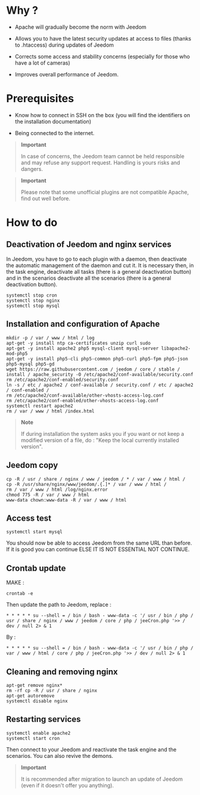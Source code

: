 Why ? 
==========

-   Apache will gradually become the norm with Jeedom

-   Allows you to have the latest security updates at
    access to files (thanks to .htaccess) during updates of
    Jeedom

-   Corrects some access and stability concerns (especially for those
    who have a lot of cameras)

-   Improves overall performance of Jeedom.

Prerequisites 
=========

-   Know how to connect in SSH on the box (you will find the
    identifiers on the installation documentation)

-   Being connected to the internet.

> **Important**
>
> In case of concerns, the Jeedom team cannot be held responsible and
> may refuse any support request. Handling is yours
> risks and dangers.

> **Important**
>
> Please note that some unofficial plugins are not compatible
> Apache, find out well before.

How to do 
=============

Deactivation of Jeedom and nginx services 
------------------------------------------

In Jeedom, you have to go to each plugin with a daemon, then
deactivate the automatic management of the daemon and cut it. It is necessary
then, in the task engine, deactivate all tasks (there is a
general deactivation button) and in the scenarios deactivate all
the scenarios (there is a general deactivation button).

    systemctl stop cron
    systemctl stop nginx
    systemctl stop mysql

Installation and configuration of Apache 
--------------------------------------

    mkdir -p / var / www / html / log
    apt-get -y install ntp ca-certificates unzip curl sudo
    apt-get -y install apache2 php5 mysql-client mysql-server libapache2-mod-php5
    apt-get -y install php5-cli php5-common php5-curl php5-fpm php5-json php5-mysql php5-gd
    wget https://raw.githubusercontent.com / jeedom / core / stable / install / apache_security -O /etc/apache2/conf-available/security.conf
    rm /etc/apache2/conf-enabled/security.conf
    ln -s / etc / apache2 / conf-available / security.conf / etc / apache2 / conf-enabled /
    rm /etc/apache2/conf-available/other-vhosts-access-log.conf
    rm /etc/apache2/conf-enabled/other-vhosts-access-log.conf
    systemctl restart apache2
    rm / var / www / html /index.html

> **Note**
>
> If during installation the system asks you if you want or
> not keep a modified version of a file, do : "Keep the local
> currently installed version".

Jeedom copy 
---------------

    cp -R / usr / share / nginx / www / jeedom / * / var / www / html /
    cp -R /usr/share/nginx/www/jeedom/.{.]* / var / www / html /
    rm / var / www / html /log/nginx.error
    chmod 775 -R / var / www / html
    www-data chown:www-data -R / var / www / html

Access test 
------------

    systemctl start mysql

You should now be able to access Jeedom from the same URL
than before. If it is good you can continue ELSE IT IS NOT ESSENTIAL
NOT CONTINUE.

Crontab update 
-------------------------

MAKE :

    crontab -e

Then update the path to Jeedom, replace :

    * * * * * su --shell = / bin / bash - www-data -c '/ usr / bin / php / usr / share / nginx / www / jeedom / core / php / jeeCron.php '>> / dev / null 2> & 1

By :

    * * * * * su --shell = / bin / bash - www-data -c '/ usr / bin / php / var / www / html / core / php / jeeCron.php '>> / dev / null 2> & 1

Cleaning and removing nginx 
---------------------------------

    apt-get remove nginx*
    rm -rf cp -R / usr / share / nginx
    apt-get autoremove
    systemctl disable nginx

Restarting services 
------------------------

    systemctl enable apache2
    systemctl start cron

Then connect to your Jeedom and reactivate the task engine
and the scenarios. You can also revive the demons.

> **Important**
>
> It is recommended after migration to launch an update of
> Jeedom (even if it doesn't offer you anything).
